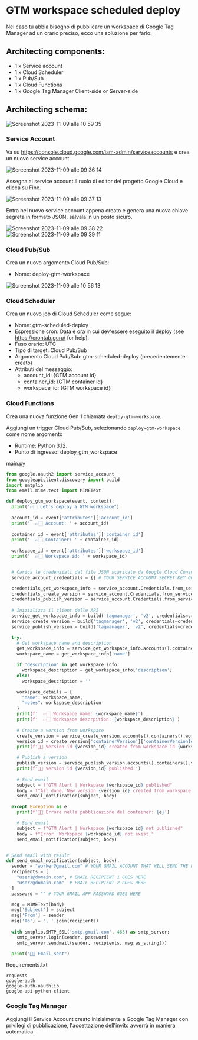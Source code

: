 # GTM workspace scheduled deploy

Nel caso tu abbia bisogno di pubblicare un workspace di Google Tag Manager ad un orario preciso, ecco una soluzione per farlo:

## Architecting components:
- 1 x Service account
- 1 x Cloud Scheduler
- 1 x Pub/Sub 
- 1 x Cloud Functions
- 1 x Google Tag Manager Client-side or Server-side

## Architecting schema:
<img alt="Screenshot 2023-11-09 alle 10 59 35" src="https://github.com/tommasomoretti/gtm-scheduled-deploy/assets/29273232/ffbe6b7e-5519-49ba-a372-4a2e51d5dd3a">

### Service Account
Va su https://console.cloud.google.com/iam-admin/serviceaccounts e crea un nuovo service account. 

<img alt="Screenshot 2023-11-09 alle 09 36 14" src="https://github.com/tommasomoretti/gtm-scheduled-deploy/assets/29273232/ea92d0a4-8297-443b-bb0e-d0c98961c2ac">

Assegna al service account il ruolo di editor del progetto Google Cloud e clicca su Fine. 

<img alt="Screenshot 2023-11-09 alle 09 37 13" src="https://github.com/tommasomoretti/gtm-scheduled-deploy/assets/29273232/d71cc143-2c39-4d10-bcdb-8fb48300cbde">

Entra nel nuovo service account appena creato e genera una nuova chiave segreta in formato JSON, salvala in un posto sicuro.

<img alt="Screenshot 2023-11-09 alle 09 38 22" src="https://github.com/tommasomoretti/gtm-scheduled-deploy/assets/29273232/f46c99b8-884a-4ab3-a2b3-f157a6bc23ac">

<img alt="Screenshot 2023-11-09 alle 09 39 11" src="https://github.com/tommasomoretti/gtm-scheduled-deploy/assets/29273232/51cbb746-d926-421f-b6ba-697f72941e3c">


### Cloud Pub/Sub
Crea un nuovo argomento Cloud Pub/Sub:
- Nome: deploy-gtm-workspace

<img alt="Screenshot 2023-11-09 alle 10 56 13" src="https://github.com/tommasomoretti/gtm-scheduled-deploy/assets/29273232/aeaaa37d-5f09-4407-adf2-e54891ded285">


### Cloud Scheduler
Crea un nuovo job di Cloud Scheduler come segue:
- Nome: gtm-scheduled-deploy
- Espressione cron: Data e ora in cui dev'essere eseguito il deploy (see https://crontab.guru/ for help).
- Fuso orario: UTC
- Tipo di target: Cloud Pub/Sub
- Argomento Cloud Pub/Sub: gtm-scheduled-deploy (precedentemente creato)
- Attributi del messaggio:
  - account_id: {GTM account id}
  - container_id: {GTM container id}
  - workspace_id: {GTM workspace id}

### Cloud Functions
Crea una nuova funzione Gen 1 chiamata ```deploy-gtm-workspace```.

Aggiungi un trigger Cloud Pub/Sub, selezionando ```deploy-gtm-workspace``` come nome argomento

- Runtime: Python 3.12.
- Punto di ingresso: deploy_gtm_workspace

main.py

``` python
from google.oauth2 import service_account
from googleapiclient.discovery import build
import smtplib
from email.mime.text import MIMEText

def deploy_gtm_workspace(event, context):
  print("👉🏻 Let's deploy a GTM workspace")
  
  account_id = event['attributes']['account_id']
  print('  👉🏻 Account: ' + account_id)
  
  container_id = event['attributes']['container_id']
  print('  👉🏻 Container: ' + container_id)
  
  workspace_id = event['attributes']['workspace_id']
  print('  👉🏻 Workspace id: ' + workspace_id)


  # Carica le credenziali dal file JSON scaricato da Google Cloud Console
  service_account_credentials = {} # YOUR SERVICE ACCOUNT SECRET KEY GOES HERE

  credentials_get_workspace_info = service_account.Credentials.from_service_account_info(service_account_credentials, scopes=['https://www.googleapis.com/auth/tagmanager.readonly'])
  credentials_create_version = service_account.Credentials.from_service_account_info(service_account_credentials, scopes=['https://www.googleapis.com/auth/tagmanager.edit.containerversions'])
  credentials_publish_version = service_account.Credentials.from_service_account_info(service_account_credentials, scopes=['https://www.googleapis.com/auth/tagmanager.publish'])
  
  # Inizializza il client delle API
  service_get_workspace_info = build('tagmanager', 'v2', credentials=credentials_get_workspace_info)
  service_create_version = build('tagmanager', 'v2', credentials=credentials_create_version)
  service_publish_version = build('tagmanager', 'v2', credentials=credentials_publish_version)

  try:
    # Get workspace name and description
    get_workspace_info = service_get_workspace_info.accounts().containers().workspaces().get(path=f'accounts/{account_id}/containers/{container_id}/workspaces/{workspace_id}').execute()
    workspace_name = get_workspace_info['name']

    if 'description' in get_workspace_info:
      workspace_description = get_workspace_info['description']
    else:
      workspace_description = ''

    workspace_details = {
      "name": workspace_name,
      "notes": workspace_description
    }
    print(f'  👉🏻 Workspace name: {workspace_name}')
    print(f'  👉🏻 Workspace descrpition: {workspace_description}')
    
    # Create a version from workspace
    create_version = service_create_version.accounts().containers().workspaces().create_version(path=f'accounts/{account_id}/containers/{container_id}/workspaces/{workspace_id}', body=workspace_details).execute()
    version_id = create_version['containerVersion']['containerVersionId']
    print(f'👍🏻 Version id {version_id} created from workspace id {workspace_id}.')

    # Publish a version
    publish_version = service_publish_version.accounts().containers().versions().publish(path=f'accounts/{account_id}/containers/{container_id}/versions/{version_id}').execute()
    print(f'👍🏻 Version id {version_id} published.')
    
    # Send email
    subject = f"GTM Alert | Workspace {workspace_id} published"
    body = f"All done. New version {version_id} created from workspace {workspace_id}."
    send_email_notification(subject, body)

  except Exception as e:
    print(f'🖕🏻 Errore nella pubblicazione del container: {e}')

    # Send email
    subject = f"GTM Alert | Workspace {workspace_id} not published"
    body = f"Error. Workspace {workspace_id} not exist."
    send_email_notification(subject, body)


# Send email with result
def send_email_notification(subject, body):
  sender = "worker@gmail.com" # YOUR GMAIL ACCOUNT THAT WILL SEND THE EMAIL GOES HERE
  recipients = [
    "user1@domain.com", # EMAIL RECIPIENT 1 GOES HERE
    "user2@domain.com"  # EMAIL RECIPIENT 2 GOES HERE
  ]
  password = "" # YOUR GMAIL APP PASSWORD GOES HERE

  msg = MIMEText(body)
  msg['Subject'] = subject
  msg['From'] = sender
  msg['To'] = ', '.join(recipients)
  
  with smtplib.SMTP_SSL('smtp.gmail.com', 465) as smtp_server:
    smtp_server.login(sender, password)
    smtp_server.sendmail(sender, recipients, msg.as_string())

  print("👍🏻 Email sent")
```

Requirements.txt

```
requests
google-auth
google-auth-oauthlib
google-api-python-client
```

### Google Tag Manager
Aggiungi il Service Account creato inizialmente a Google Tag Manager con privilegi di pubblicazione, l'accettazione dell'invito avverrà in maniera automatica.
